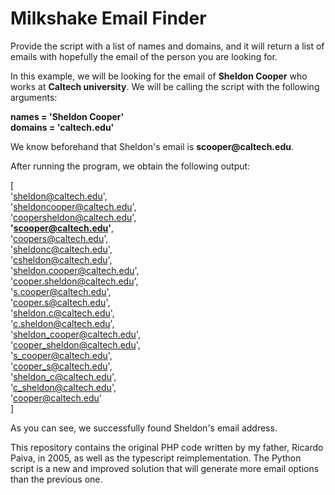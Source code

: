 # Milkshake Email Finder
Provide the script with a list of names and domains, and it will return a list of emails with hopefully the email of the person you are looking for.

In this example, we will be looking for the email of **Sheldon Cooper** who works at **Caltech university**. We will be calling the script with the following arguments:</br>

**names = 'Sheldon Cooper'**</br>
**domains = 'caltech.</span>edu'**</br>

We know beforehand that Sheldon's email is **scooper@caltech.</span>edu**.

After running the program, we obtain the following output:</br>

[</br>
  'sheldon@caltech.edu',</br>
  'sheldoncooper@caltech.edu',</br>
  'coopersheldon@caltech.edu',</br>
 **'scooper@caltech.edu'**,</br>
  'coopers@caltech.edu',</br>
  'sheldonc@caltech.edu',</br>
  'csheldon@caltech.edu',</br>
  'sheldon.cooper@caltech.edu',</br>
  'cooper.sheldon@caltech.edu',</br>
  's.cooper@caltech.edu',</br>
  'cooper.s@caltech.edu',</br>
  'sheldon.c@caltech.edu',</br>
  'c.sheldon@caltech.edu',</br>
  'sheldon_cooper@caltech.edu',</br>
  'cooper_sheldon@caltech.edu',</br>
  's_cooper@caltech.edu',</br>
  'cooper_s@caltech.edu',</br>
  'sheldon_c@caltech.edu',</br>
  'c_sheldon@caltech.edu',</br>
  'cooper@caltech.edu'</br>
  ]</br>

As you can see, we successfully found Sheldon's email address.</br>

This repository contains the original PHP code written by my father, Ricardo Paiva, in 2005, as well as the typescript reimplementation. The Python script is a new and improved solution that will generate more email options than the previous one.
